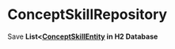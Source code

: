# ConceptSkillRepository

Save **List&lt;[**ConceptSkillEntity**](ConceptSkillEntity.md) in H2 Database**

